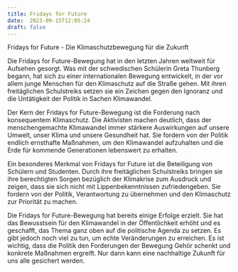 ```yaml
---
title: Fridays for Future
date:  2023-09-15T12:05:24
draft: false
---
```


Fridays for Future - Die Klimaschutzbewegung für die Zukunft

Die Fridays for Future-Bewegung hat in den letzten Jahren weltweit für Aufsehen gesorgt. Was mit der schwedischen Schülerin Greta Thunberg begann, hat sich zu einer internationalen Bewegung entwickelt, in der vor allem junge Menschen für den Klimaschutz auf die Straße gehen. Mit ihren freitäglichen Schulstreiks setzen sie ein Zeichen gegen den Ignoranz und die Untätigkeit der Politik in Sachen Klimawandel.

Der Kern der Fridays for Future-Bewegung ist die Forderung nach konsequentem Klimaschutz. Die Aktivisten machen deutlich, dass der menschengemachte Klimawandel immer stärkere Auswirkungen auf unsere Umwelt, unser Klima und unsere Gesundheit hat. Sie fordern von der Politik endlich ernsthafte Maßnahmen, um den Klimawandel aufzuhalten und die Erde für kommende Generationen lebenswert zu erhalten.

Ein besonderes Merkmal von Fridays for Future ist die Beteiligung von Schülern und Studenten. Durch ihre freitäglichen Schulstreiks bringen sie ihre berechtigten Sorgen bezüglich der Klimakrise zum Ausdruck und zeigen, dass sie sich nicht mit Lippenbekenntnissen zufriedengeben. Sie fordern von der Politik, Verantwortung zu übernehmen und den Klimaschutz zur Priorität zu machen.

Die Fridays for Future-Bewegung hat bereits einige Erfolge erzielt. Sie hat das Bewusstsein für den Klimawandel in der Öffentlichkeit erhöht und es geschafft, das Thema ganz oben auf die politische Agenda zu setzen. Es gibt jedoch noch viel zu tun, um echte Veränderungen zu erreichen. Es ist wichtig, dass die Politik den Forderungen der Bewegung Gehör schenkt und konkrete Maßnahmen ergreift. Nur dann kann eine nachhaltige Zukunft für uns alle gesichert werden.